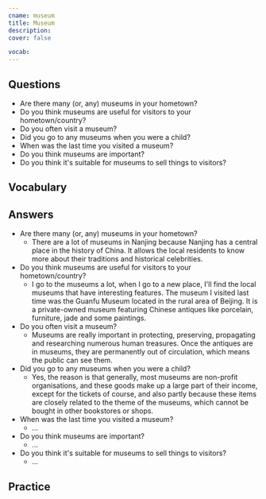 ```yaml
---
cname: museum
title: Museum
description: 
cover: false

vocab:
---
```

<banner></banner>

## Questions

- Are there many (or, any) museums in your hometown?
- Do you think museums are useful for visitors to your hometown&#x2F;country?
- Do you often visit a museum?
- Did you go to any museums when you were a child?
- When was the last time you visited a museum?
- Do you think museums are important?
- Do you think it&#39;s suitable for museums to sell things to visitors?

## Vocabulary

<vocab-box></vocab-box>

## Answers

- Are there many (or, any) museums in your hometown?
  - There are a lot of museums in Nanjing because Nanjing has a central place in the history of China. It allows the local residents to know more about their traditions and historical celebrities.
- Do you think museums are useful for visitors to your hometown&#x2F;country?
  - I go to the museums a lot, when I go to a new place, I&#39;ll find the local museums that have interesting features. The museum I visited last time was the Guanfu Museum located in the rural area of Beijing. It is a private-owned museum featuring Chinese antiques like porcelain, furniture, jade and some paintings.
- Do you often visit a museum?
  - Museums are really important in protecting, preserving, propagating and researching numerous human treasures. Once the antiques are in museums, they are permanently out of circulation, which means the public can see them.
- Did you go to any museums when you were a child?
  - Yes, the reason is that generally, most museums are non-profit organisations, and these goods make up a large part of their income, except for the tickets of course, and also partly because these items are closely related to the theme of the museums, which cannot be bought in other bookstores or shops.
- When was the last time you visited a museum?
  - ...
- Do you think museums are important?
  - ...
- Do you think it&#39;s suitable for museums to sell things to visitors?
  - ...

## Practice

<qrfooter></qrfooter>
